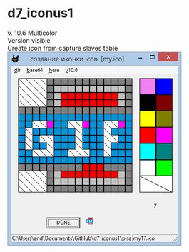 # d7_iconus1
v. 10.6 Multicolor<br>
Version visible<br>
Create icon from capture slaves table<br>
![alt_text](info.png)<br>